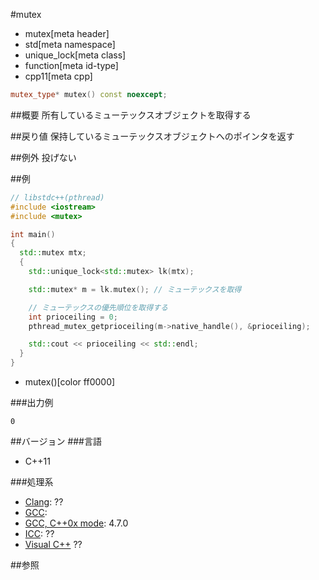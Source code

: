 #mutex
* mutex[meta header]
* std[meta namespace]
* unique_lock[meta class]
* function[meta id-type]
* cpp11[meta cpp]

```cpp
mutex_type* mutex() const noexcept;
```

##概要
所有しているミューテックスオブジェクトを取得する


##戻り値
保持しているミューテックスオブジェクトへのポインタを返す


##例外
投げない


##例
```cpp
// libstdc++(pthread)
#include <iostream>
#include <mutex>

int main()
{
  std::mutex mtx;
  {
    std::unique_lock<std::mutex> lk(mtx);

    std::mutex* m = lk.mutex(); // ミューテックスを取得

    // ミューテックスの優先順位を取得する
    int prioceiling = 0;
    pthread_mutex_getprioceiling(m->native_handle(), &prioceiling);

    std::cout << prioceiling << std::endl;
  }
}
```
* mutex()[color ff0000]

###出力例
```
0
```

##バージョン
###言語
- C++11

###処理系
- [Clang](/implementation.md#clang): ??
- [GCC](/implementation.md#gcc): 
- [GCC, C++0x mode](/implementation.md#gcc): 4.7.0
- [ICC](/implementation.md#icc): ??
- [Visual C++](/implementation.md#visual_cpp) ??


##参照


